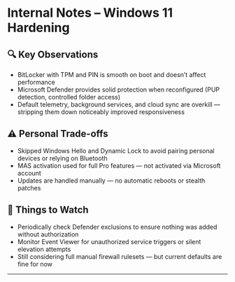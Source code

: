 # Internal Notes – Windows 11 Hardening

## 🔍 Key Observations
- BitLocker with TPM and PIN is smooth on boot and doesn’t affect performance
- Microsoft Defender provides solid protection when reconfigured (PUP detection, controlled folder access)
- Default telemetry, background services, and cloud sync are overkill — stripping them down noticeably improved responsiveness

## ⚠️ Personal Trade-offs
- Skipped Windows Hello and Dynamic Lock to avoid pairing personal devices or relying on Bluetooth
- MAS activation used for full Pro features — not activated via Microsoft account
- Updates are handled manually — no automatic reboots or stealth patches

## 🧪 Things to Watch
- Periodically check Defender exclusions to ensure nothing was added without authorization
- Monitor Event Viewer for unauthorized service triggers or silent elevation attempts
- Still considering full manual firewall rulesets — but current defaults are fine for now
****
